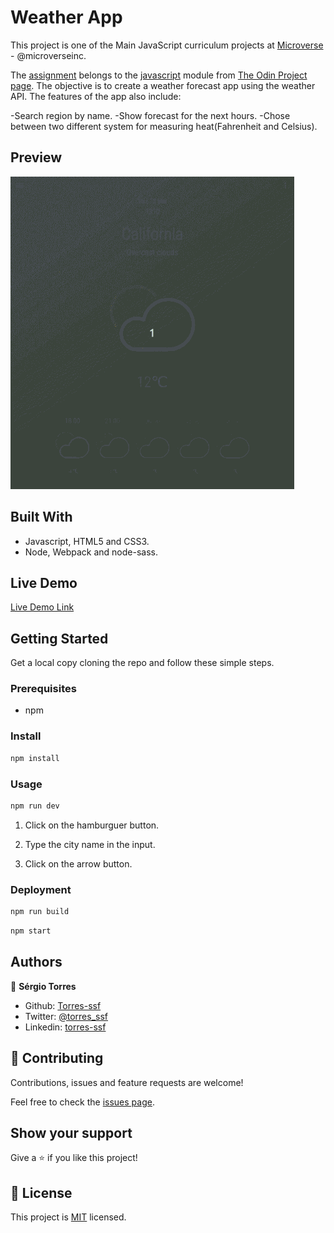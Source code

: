 # Weather App

This project is one of the Main JavaScript curriculum projects at [Microverse](https://https://www.microverse.org/) - @microverseinc.

The [assignment](https://www.theodinproject.com/courses/javascript/lessons/weather-app) belongs to the [javascript](https://www.theodinproject.com/courses/javascript) module from [The Odin Project page](https://www.theodinproject.com/home). The objective is to create a weather forecast app using the weather API. The features of the app also include:

-Search region by name.
-Show forecast for the next hours.
-Chose between two different system for measuring heat(Fahrenheit and Celsius).

## Preview

![](./demo.gif)

## Built With

- Javascript, HTML5 and CSS3.
- Node, Webpack and node-sass.

## Live Demo

[Live Demo Link](https://ssf-weather-app.herokuapp.com/)

## Getting Started

Get a local copy cloning the repo and follow these simple steps.

### Prerequisites

- npm

### Install

```bash
npm install
```

### Usage

```bash
npm run dev
```

1. Click on the hamburguer button.

2. Type the city name in the input.

3. Click on the arrow button.

### Deployment

```bash
npm run build
```

```bash
npm start
```

## Authors

👤 **Sérgio Torres**

- Github: [Torres-ssf](https://github.com/Torres-ssf)
- Twitter: [@torres_ssf](https://twitter.com/torres_ssf)
- Linkedin: [torres-ssf](https://www.linkedin.com/in/torres-ssf/)


## 🤝 Contributing

Contributions, issues and feature requests are welcome!

Feel free to check the [issues page](https://github.com/Torres-ssf/javascript-weather-app/issues).

## Show your support

Give a ⭐️ if you like this project!


## 📝 License

This project is [MIT](./LICENSE) licensed.